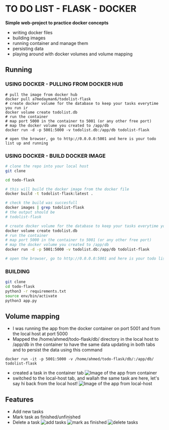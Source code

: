 # TO DO LIST - FLASK - DOCKER
<b>Simple web-project to practice docker concepts </b>
- writing docker files
- building images
- running container and manage them
- persisting data 
- playing around with docker volumes and volume mapping

## Running 

### USING DOCKER - PULLING FROM DOCKER HUB

```docker
# pull the image from docker hub
docker pull a7medayman6/todolist-flask
# create docker volume for the database to keep your tasks everytime you run ir
docker volume create todolist.db
# run the container
# map port 5000 in the container to 5001 (or any other free port)
# map the docker volume you created to /app/db 
docker run -d -p 5001:5000 -v todolist.db:/app/db todolist-flask

# open the browser, go to http://0.0.0.0:5001 and here is your todo list up and running
```

### USING DOCKER - BUILD DOCKER IMAGE

```bash
# clone the repo into your local host
git clone 

cd todo-flask

# this will build the docker image from the docker file
docker build -t todolist-flask:latest .

# check the build was succesfull
docker images | grep todolist-flask
# the output should be
# todolist-flask

# create docker volume for the database to keep your tasks everytime you run ir
docker volume create todolist.db
# run the container
# map port 5000 in the container to 5001 (or any other free port)
# map the docker volume you created to /app/db 
docker run -d -p 5001:5000 -v todolist.db:/app/db todolist-flask

# open the browser, go to http://0.0.0.0:5001 and here is your todo list up and running
```
### BUILDING

```bash
git clone
cd todo-flask
python3 -r requirements.txt
source env/bin/activate
python3 app.py
```
## Volume mapping 
- I was running the app from the docker container on port 5001 and from the local host at port 5000 
- Mapped the /home/ahmed/todo-flask/db/ directory in the local host to /app/db in the container to have the same data updating in both tabs and to persist the data using this command
```docker 
docker run -it -p 5001:5000 -v /home/ahmed/todo-flask/db/:/app/db/ todolist-flask
```
- created a task in the container tab
![Image of the app from container](images/3.png)
- switched to the local-host tab, and wallah the same task are here, let's say hi back from the local host!
![Image of the app from local-host](images/4.png)

## Features
- Add new tasks
- Mark task as finished/unfinished
- Delete a task
![add tasks](images/5.png)
![mark as finished](images/6.png)
![delete tasks](images/7.png)
